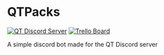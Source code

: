 # QTPacks
[![QT Discord Server](https://img.shields.io/discord/789962779632074752?color=E6E6FA&label=Join%20the%20QT%20Discord%20Server&logo=QTServer&logoColor=a254ff&style=for-the-badge)](https://discord.gg/xZZzBGEw) 
[![Trello Board](https://img.shields.io/badge/Trello%20Board-URL-%23a254ff?style=for-the-badge&logo=appveyor?logo=data:image/png;https://www.google.com/url?sa=i&url=https%3A%2F%2Fwww.stickpng.com%2Fimg%2Ficons-logos-emojis%2Ftech-companies%2Ftrello-logo&psig=AOvVaw0_1E6nJwUPbpLg8NMFVkie&ust=1612036638210000&source=images&cd=vfe&ved=0CAIQjRxqFwoTCPj1wtT2we4CFQAAAAAdAAAAABAV)](https://trello.com/b/NfQND8vd/qtpacks)

A simple discord bot made for the QT Discord server
